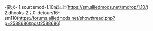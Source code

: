 -要求-
1.sourcemod-1.10或以上(https://sm.alliedmods.net/smdrop/1.10/)
2.dhooks-2.2.0-detours16-sm110(https://forums.alliedmods.net/showthread.php?p=2588686#post2588686)

